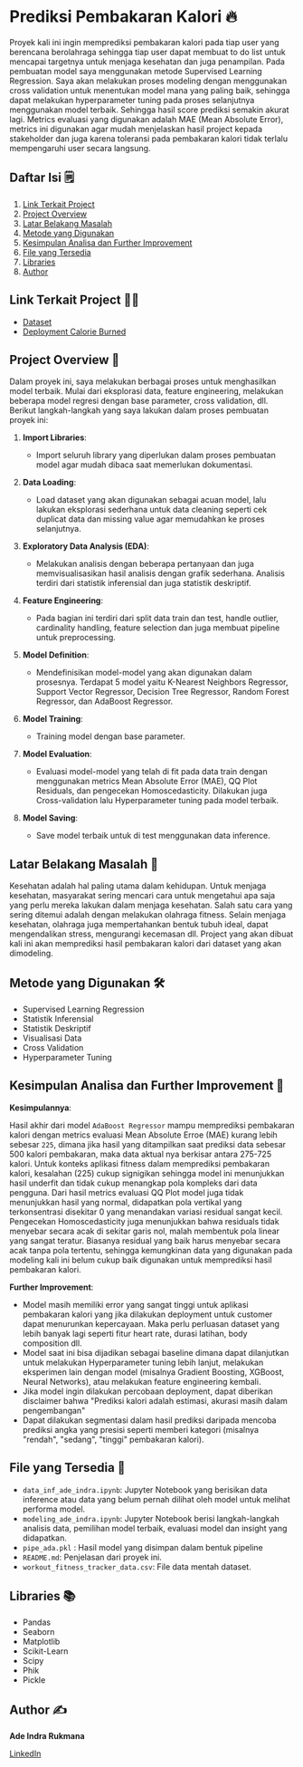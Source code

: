 # Prediksi Pembakaran Kalori 🔥

Proyek kali ini ingin memprediksi pembakaran kalori pada tiap user yang berencana berolahraga sehingga tiap user dapat membuat to do list untuk mencapai targetnya untuk menjaga kesehatan dan juga penampilan. Pada pembuatan model saya menggunakan metode Supervised Learning Regression. Saya akan melakukan proses modeling dengan menggunakan cross validation untuk menentukan model mana yang paling baik, sehingga dapat melakukan hyperparameter tuning pada proses selanjutnya menggunakan model terbaik. Sehingga hasil score prediksi semakin akurat lagi. Metrics evaluasi yang digunakan adalah MAE (Mean Absolute Error), metrics ini digunakan agar mudah menjelaskan hasil project kepada stakeholder dan juga karena toleransi pada pembakaran kalori tidak terlalu mempengaruhi user secara langsung.

## Daftar Isi 🗒️
1. [Link Terkait Project](#link-terkait-project-)
2. [Project Overview](#project-overview-)
3. [Latar Belakang Masalah](#latar-belakang-masalah-)
4. [Metode yang Digunakan](#metode-yang-digunakan-)
5. [Kesimpulan Analisa dan Further Improvement](#kesimpulan-analisa-dan-further-improvement-)
6. [File yang Tersedia](#file-yang-tersedia-)
7. [Libraries](#libraries-)
8. [Author](#author-️)

## Link Terkait Project ⛓️‍💥

 - [Dataset](https://www.kaggle.com/datasets/adilshamim8/workout-and-fitness-tracker-data)
 - [Deployment Calorie Burned](https://huggingface.co/spaces/adeindrar/Calories_Burned)

## Project Overview 📝

Dalam proyek ini, saya melakukan berbagai proses untuk menghasilkan model terbaik. Mulai dari eksplorasi data, feature engineering, melakukan beberapa model regresi dengan base parameter, cross validation, dll. Berikut langkah-langkah yang saya lakukan dalam proses pembuatan proyek ini:

1. **Import Libraries**:
    - Import seluruh library yang diperlukan dalam proses pembuatan model agar mudah dibaca saat memerlukan dokumentasi.

2. **Data Loading**:
    - Load dataset yang akan digunakan sebagai acuan model, lalu lakukan eksplorasi sederhana untuk data cleaning seperti cek duplicat data dan missing value agar memudahkan ke proses selanjutnya.

3. **Exploratory Data Analysis (EDA)**:
    - Melakukan analisis dengan beberapa pertanyaan dan juga memvisualisasikan hasil analisis dengan grafik sederhana. Analisis terdiri dari statistik inferensial dan juga statistik deskriptif.

4. **Feature Engineering**:
    - Pada bagian ini terdiri dari split data train dan test, handle outlier, cardinality handling, feature selection dan juga membuat pipeline untuk preprocessing.

5. **Model Definition**:
    - Mendefinisikan model-model yang akan digunakan dalam prosesnya. Terdapat 5 model yaitu K-Nearest Neighbors Regressor, Support Vector Regressor, Decision Tree Regressor, Random Forest Regressor, dan AdaBoost Regressor.

6. **Model Training**:
    - Training model dengan base parameter.

7. **Model Evaluation**:
    - Evaluasi model-model yang telah di fit pada data train dengan menggunakan metrics Mean Absolute Error (MAE), QQ Plot Residuals, dan pengecekan Homoscedasticity. Dilakukan juga Cross-validation lalu Hyperparameter tuning pada model terbaik.

8. **Model Saving**:
    - Save model terbaik untuk di test menggunakan data inference.

## Latar Belakang Masalah 🧐

Kesehatan adalah hal paling utama dalam kehidupan. Untuk menjaga kesehatan, masyarakat sering mencari cara untuk mengetahui apa saja yang perlu mereka lakukan dalam menjaga kesehatan. Salah satu cara yang sering ditemui adalah dengan melakukan olahraga fitness. Selain menjaga kesehatan, olahraga juga mempertahankan bentuk tubuh ideal, dapat mengendalikan stress, mengurangi kecemasan dll. Project yang akan dibuat kali ini akan memprediksi hasil pembakaran kalori dari dataset yang akan dimodeling.

## Metode yang Digunakan 🛠️

- Supervised Learning Regression
- Statistik Inferensial
- Statistik Deskriptif
- Visualisasi Data
- Cross Validation
- Hyperparameter Tuning

## Kesimpulan Analisa dan Further Improvement 🧠

**Kesimpulannya**:

Hasil akhir dari model `AdaBoost Regressor` mampu memprediksi pembakaran kalori dengan metrics evaluasi Mean Absolute Erroe (MAE) kurang lebih sebesar `225`, dimana jika hasil yang ditampilkan saat prediksi data sebesar 500 kalori pembakaran, maka data aktual nya berkisar antara 275-725 kalori. Untuk konteks aplikasi fitness dalam memprediksi pembakaran kalori, kesalahan (225) cukup signigikan sehingga model ini menunjukkan hasil underfit dan tidak cukup menangkap pola kompleks dari data pengguna. Dari hasil metrics evaluasi QQ Plot model juga tidak menunjukkan hasil yang normal, didapatkan pola vertikal yang terkonsentrasi disekitar 0 yang menandakan variasi residual sangat kecil. Pengecekan Homoscedasticity juga menunjukkan bahwa residuals tidak menyebar secara acak di sekitar garis nol, malah membentuk pola linear yang sangat teratur. Biasanya residual yang baik harus menyebar secara acak tanpa pola tertentu, sehingga kemungkinan data yang digunakan pada modeling kali ini belum cukup baik digunakan untuk memprediksi hasil pembakaran kalori.

**Further Improvement**:
- Model masih memiliki error yang sangat tinggi untuk aplikasi pembakaran kalori yang jika dilakukan deployment untuk customer dapat menurunkan kepercayaan. Maka perlu perluasan dataset yang lebih banyak lagi seperti fitur heart rate, durasi latihan, body composition dll.
- Model saat ini bisa dijadikan sebagai baseline dimana dapat dilanjutkan untuk melakukan Hyperparameter tuning lebih lanjut, melakukan eksperimen lain dengan model (misalnya Gradient Boosting, XGBoost, Neural Networks), atau melakukan feature engineering kembali.
- Jika model ingin dilakukan percobaan deployment, dapat diberikan disclaimer bahwa "Prediksi kalori adalah estimasi, akurasi masih dalam pengembangan"
- Dapat dilakukan segmentasi dalam hasil prediksi daripada mencoba prediksi angka yang presisi seperti memberi kategori (misalnya "rendah", "sedang", "tinggi" pembakaran kalori).

## File yang Tersedia 📂

- `data_inf_ade_indra.ipynb`: Jupyter Notebook yang berisikan data inference atau data yang belum pernah dilihat oleh model untuk melihat performa model.
- `modeling_ade_indra.ipynb`: Jupyter Notebook berisi langkah-langkah analisis data, pemilihan model terbaik, evaluasi model dan insight yang didapatkan.
- `pipe_ada.pkl` : Hasil model yang disimpan dalam bentuk pipeline
- `README.md`: Penjelasan dari proyek ini.
- `workout_fitness_tracker_data.csv`: File data mentah dataset.


## Libraries 📚
- Pandas
- Seaborn
- Matplotlib
- Scikit-Learn
- Scipy
- Phik
- Pickle

## Author ✍️
**Ade Indra Rukmana**

[LinkedIn](https://www.linkedin.com/in/ade-indra-rukmana/)
